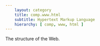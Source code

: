 ```yaml
---
    layout: category
    title: comp.www.html
    subtitle: Hypertext Markup Language
    hierarchy: [ comp, www, html ]
---
```

The structure of the Web.
